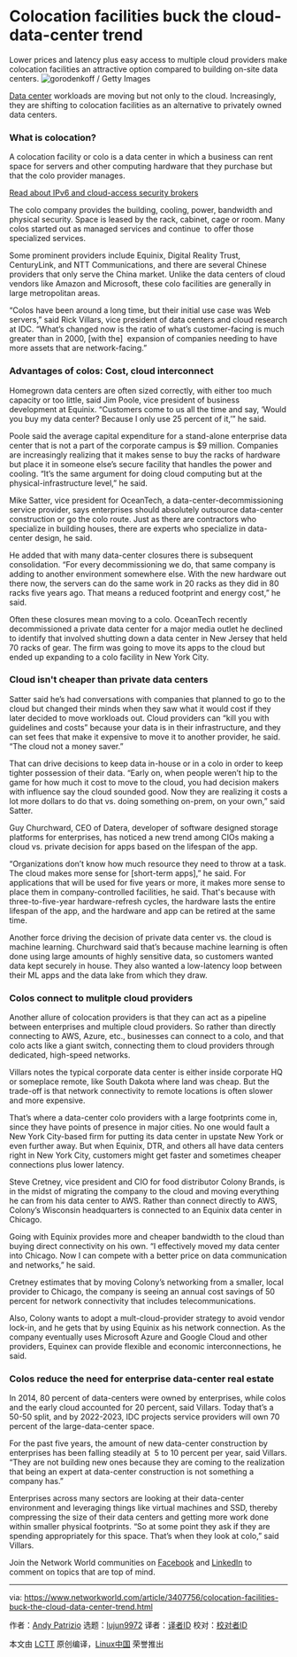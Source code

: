 [#]: collector: (lujun9972)
[#]: translator: ( )
[#]: reviewer: ( )
[#]: publisher: ( )
[#]: url: ( )
[#]: subject: (Colocation facilities buck the cloud-data-center trend)
[#]: via: (https://www.networkworld.com/article/3407756/colocation-facilities-buck-the-cloud-data-center-trend.html)
[#]: author: (Andy Patrizio https://www.networkworld.com/author/Andy-Patrizio/)

Colocation facilities buck the cloud-data-center trend
======
Lower prices and latency plus easy access to multiple cloud providers make colocation facilities an attractive option compared to building on-site data centers.
![gorodenkoff / Getty Images][1]

[Data center][2] workloads are moving but not only to the cloud. Increasingly, they are shifting to colocation facilities as an alternative to privately owned data centers.

### What is colocation?

A colocation facility or colo is a data center in which a business can rent space for servers and other computing hardware that they purchase but that the colo provider manages.

[Read about IPv6 and cloud-access security brokers][3]

The colo company provides the building, cooling, power, bandwidth and physical security. Space is leased by the rack, cabinet, cage or room. Many colos started out as managed services and continue  to offer those specialized services.

Some prominent providers include Equinix, Digital Reality Trust, CenturyLink, and NTT Communications, and there are several Chinese providers that only serve the China market. Unlike the data centers of cloud vendors like Amazon and Microsoft, these colo facilities are generally in large metropolitan areas.

“Colos have been around a long time, but their initial use case was Web servers,” said Rick Villars, vice president of data centers and cloud research at IDC. “What’s changed now is the ratio of what’s customer-facing is much greater than in 2000, [with the]  expansion of companies needing to have more assets that are network-facing.”

### Advantages of colos: Cost, cloud interconnect

Homegrown data centers are often sized correctly, with either too much capacity or too little, said Jim Poole, vice president of business development at Equinix. “Customers come to us all the time and say, ‘Would you buy my data center? Because I only use 25 percent of it,’” he said.

Poole said the average capital expenditure for a stand-alone enterprise data center that is not a part of the corporate campus is $9 million. Companies are increasingly realizing that it makes sense to buy the racks of hardware but place it in someone else’s secure facility that handles the power and cooling. “It’s the same argument for doing cloud computing but at the physical-infrastructure level,” he said.

Mike Satter, vice president for OceanTech, a data-center-decommissioning service provider, says enterprises should absolutely outsource data-center construction or go the colo route. Just as there are contractors who specialize in building houses, there are experts who specialize in data-center design, he said.

He added that with many data-center closures there is subsequent consolidation. “For every decommissioning we do, that same company is adding to another environment somewhere else. With the new hardware out there now, the servers can do the same work in 20 racks as they did in 80 racks five years ago. That means a reduced footprint and energy cost,” he said.

Often these closures mean moving to a colo. OceanTech recently decommissioned a private data center for a major media outlet he declined to identify that involved shutting down a data center in New Jersey that held 70 racks of gear. The firm was going to move its apps to the cloud but ended up expanding to a colo facility in New York City.

### Cloud isn't cheaper than private data centers

Satter said he’s had conversations with companies that planned to go to the cloud but changed their minds when they saw what it would cost if they later decided to move workloads out. Cloud providers can “kill you with guidelines and costs” because your data is in their infrastructure, and they can set fees that make it expensive to move it to another provider, he said. “The cloud not a money saver.”

That can drive decisions to keep data in-house or in a colo in order to keep tighter possession of their data. “Early on, when people weren’t hip to the game for how much it cost to move to the cloud, you had decision makers with influence say the cloud sounded good. Now they are realizing it costs a lot more dollars to do that vs. doing something on-prem, on your own,” said Satter.

Guy Churchward, CEO of Datera, developer of software designed storage platforms for enterprises, has noticed a new trend among CIOs making a cloud vs. private decision for apps based on the lifespan of the app.

“Organizations don’t know how much resource they need to throw at a task. The cloud makes more sense for [short-term apps],” he said. For applications that will be used for five years or more, it makes more sense to place them in company-controlled facilities, he said. That's because with three-to-five-year hardware-refresh cycles, the hardware lasts the entire lifespan of the app, and the hardware and app can be retired at the same time.

Another force driving the decision of private data center vs. the cloud is machine learning. Churchward said that’s because machine learning is often done using large amounts of highly sensitive data, so customers wanted data kept securely in house. They also wanted a low-latency loop between their ML apps and the data lake from which they draw.

### Colos connect to mulitple cloud providers

Another allure of colocation providers is that they can act as a pipeline between enterprises and multiple cloud providers. So rather than directly connecting to AWS, Azure, etc., businesses can connect to a colo, and that colo acts like a giant switch, connecting them to cloud providers through dedicated, high-speed networks.

Villars notes the typical corporate data center is either inside corporate HQ or someplace remote, like South Dakota where land was cheap. But the trade-off is that network connectivity to remote locations is often slower and more expensive.

That’s where a data-center colo providers with a large footprints come in, since they have points of presence in major cities. No one would fault a New York City-based firm for putting its data center in upstate New York or even further away. But when Equinix, DTR, and others all have data centers right in New York City, customers might get faster and sometimes cheaper connections plus lower latency.

Steve Cretney, vice president and CIO for food distributor Colony Brands, is in the midst of migrating the company to the cloud and moving everything he can from his data center to AWS. Rather than connect directly to AWS, Colony’s Wisconsin headquarters is connected to an Equinix data center in Chicago.

Going with Equinix provides more and cheaper bandwidth to the cloud than buying direct connectivity on his own. “I effectively moved my data center into Chicago. Now I can compete with a better price on data communication and networks,” he said.

Cretney estimates that by moving Colony’s networking from a smaller, local provider to Chicago, the company is seeing an annual cost savings of 50 percent for network connectivity that includes telecommunications.

Also, Colony wants to adopt a mult-cloud-provider strategy to avoid vendor lock-in, and he gets that by using Equinix as his network connection. As the company eventually uses Microsoft Azure and Google Cloud and other providers, Equinex can provide flexible and economic interconnections, he said.

### **Colos reduce the need for enterprise data-center real estate**

In 2014, 80 percent of data-centers were owned by enterprises, while colos and the early cloud accounted for 20 percent, said Villars. Today that’s a 50-50 split, and by 2022-2023, IDC projects service providers will own 70 percent of the large-data-center space.

For the past five years, the amount of new data-center construction by enterprises has been falling steadily at  5 to 10 percent per year, said Villars. “They are not building new ones because they are coming to the realization that being an expert at data-center construction is not something a company has.”

Enterprises across many sectors are looking at their data-center environment and leveraging things like virtual machines and SSD, thereby compressing the size of their data centers and getting more work done within smaller physical footprints. “So at some point they ask if they are spending appropriately for this space. That’s when they look at colo,” said Villars.

Join the Network World communities on [Facebook][4] and [LinkedIn][5] to comment on topics that are top of mind.

--------------------------------------------------------------------------------

via: https://www.networkworld.com/article/3407756/colocation-facilities-buck-the-cloud-data-center-trend.html

作者：[Andy Patrizio][a]
选题：[lujun9972][b]
译者：[译者ID](https://github.com/译者ID)
校对：[校对者ID](https://github.com/校对者ID)

本文由 [LCTT](https://github.com/LCTT/TranslateProject) 原创编译，[Linux中国](https://linux.cn/) 荣誉推出

[a]: https://www.networkworld.com/author/Andy-Patrizio/
[b]: https://github.com/lujun9972
[1]: https://images.idgesg.net/images/article/2019/05/cso_cloud_computing_backups_it_engineer_data_center_server_racks_connections_by_gorodenkoff_gettyimages-943065400_3x2_2400x1600-100796535-large.jpg
[2]: https://www.networkworld.com/article/3223692/what-is-a-data-centerhow-its-changed-and-what-you-need-to-know.html
[3]: https://www.networkworld.com/article/3391380/does-your-cloud-access-security-broker-support-ipv6-it-should.html
[4]: https://www.facebook.com/NetworkWorld/
[5]: https://www.linkedin.com/company/network-world
